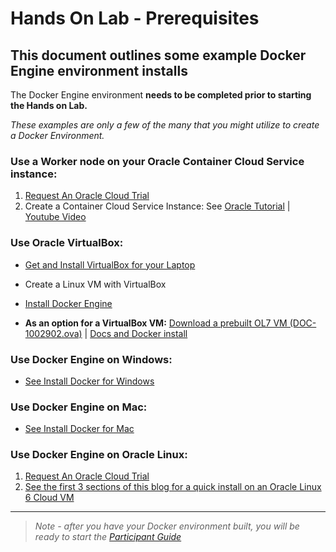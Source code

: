 # Hands On Lab - Prerequisites

## This document outlines some example Docker Engine environment installs

The Docker Engine environment **needs to be completed prior to starting the Hands on Lab.**  

*These examples are only a few of the many that you might utilize to create a Docker Environment.*


### Use a Worker node on your Oracle Container Cloud Service instance:

1. [Request An Oracle Cloud Trial](https://cloud.oracle.com/tryit)
2. Create a Container Cloud Service Instance: See [Oracle Tutorial](http://www.oracle.com/webfolder/technetwork/tutorials/obe/cloud/container_cloud/creating_an_occs_service_instance/creating_occs_instance.html) | [Youtube Video](http://apexapps.oracle.com/pls/apex/f?p=44785:265:0::::P265_CONTENT_ID:19524)

### Use Oracle VirtualBox:

* [Get and Install VirtualBox for your Laptop](http://www.oracle.com/technetwork/server-storage/virtualbox/overview/index.html)
* Create a Linux VM with VirtualBox
* [Install Docker Engine](https://docs.docker.com/engine/installation/linux/)

* **As an option for a VirtualBox VM:** [Download a prebuilt OL7 VM (DOC-1002902.ova)](http://www.oracle.com/technetwork/server-storage/linux/downloads/vm-for-hol-1896500.html) | [Docs and Docker install](https://community.oracle.com/docs/DOC-1002902)

### Use Docker Engine on Windows:

* [See Install Docker for Windows](https://docs.docker.com/docker-for-windows/install/)

### Use Docker Engine on Mac:

* [See Install Docker for Mac](https://docs.docker.com/docker-for-mac/install/)

### Use Docker Engine on Oracle Linux:

1. [Request An Oracle Cloud Trial](https://cloud.oracle.com/tryit)
2. [See the first 3 sections of this blog for a quick install on an Oracle Linux 6 Cloud VM](https://community.oracle.com/community/cloud_computing/infrastructure-as-a-service-iaas/oracle-container-cloud-service/blog/2017/01/26/the-fast-path-to-a-private-docker-registry-on-oracle-public-cloud)


***

> *Note - after you have your Docker environment built, you will be ready to start the [Participant Guide](../master/Participant-Guide.md)* 
